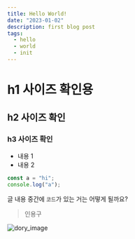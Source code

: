 ```yaml
---
title: Hello World!
date: "2023-01-02"
description: first blog post
tags:
  - hello
  - world
  - init
---
```


# h1 사이즈 확인용

## h2 사이즈 확인

### h3 사이즈 확인

- 내용 1
- 내용 2

```js
const a = "hi";
console.log("a");
```

글 내용 중간에 `코드`가 있는 거는 어떻게 될까요?

> 인용구

![dory_image](https://user-images.githubusercontent.com/67692759/210709323-e7e57818-e7bd-4a61-a367-651ff415a864.png)
